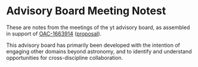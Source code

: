 # Advisory Board Meeting Notest

These are notes from the meetings of the yt advisory board, as assembled in
support of
[OAC-1663914](http://www.nsf.gov/awardsearch/showAward?AWD_ID=1663914)
([proposal](https://figshare.com/articles/SI2-SSI_Inquiry-Focused_Volumetric_Data_Analysis_Across_Scientific_Domains_Sustaining_and_Expanding_the_yt_Community/2061465)).

This advisory board has primarily been developed with the intention of engaging
other domains beyond astronomy, and to identify and understand opportunities
for cross-discipline collaboration.

